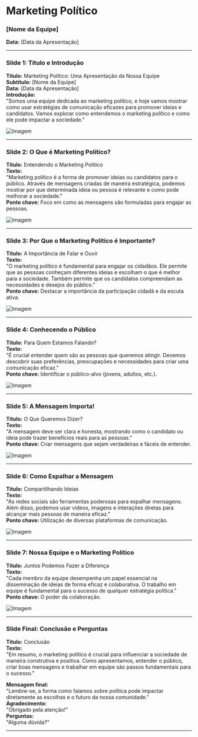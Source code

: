 # Marketing Político
### [Nome da Equipe]  
**Data:** [Data da Apresentação]  

---

### **Slide 1: Título e Introdução**
**Título:** Marketing Político: Uma Apresentação da Nossa Equipe  
**Subtítulo:** [Nome da Equipe]  
**Data:** [Data da Apresentação]  
**Introdução:**  
"Somos uma equipe dedicada ao marketing político, e hoje vamos mostrar como usar estratégias de comunicação eficazes para promover ideias e candidatos. Vamos explorar como entendemos o marketing político e como ele pode impactar a sociedade."  

![Imagem](URL_da_imagem)

---

### **Slide 2: O Que é Marketing Político?**
**Título:** Entendendo o Marketing Político  
**Texto:**  
"Marketing político é a forma de promover ideias ou candidatos para o público. Através de mensagens criadas de maneira estratégica, podemos mostrar por que determinada ideia ou pessoa é relevante e como pode melhorar a sociedade."  
**Ponto chave:** Foco em como as mensagens são formuladas para engajar as pessoas.  

![Imagem](URL_da_imagem)

---

### **Slide 3: Por Que o Marketing Político é Importante?**
**Título:** A Importância de Falar e Ouvir  
**Texto:**  
"O marketing político é fundamental para engajar os cidadãos. Ele permite que as pessoas conheçam diferentes ideias e escolham o que é melhor para a sociedade. Também permite que os candidatos compreendam as necessidades e desejos do público."  
**Ponto chave:** Destacar a importância da participação cidadã e da escuta ativa.  

![Imagem](URL_da_imagem)

---

### **Slide 4: Conhecendo o Público**
**Título:** Para Quem Estamos Falando?  
**Texto:**  
"É crucial entender quem são as pessoas que queremos atingir. Devemos descobrir suas preferências, preocupações e necessidades para criar uma comunicação eficaz."  
**Ponto chave:** Identificar o público-alvo (jovens, adultos, etc.).  

![Imagem](URL_da_imagem)

---

### **Slide 5: A Mensagem Importa!**
**Título:** O Que Queremos Dizer?  
**Texto:**  
"A mensagem deve ser clara e honesta, mostrando como o candidato ou ideia pode trazer benefícios reais para as pessoas."  
**Ponto chave:** Criar mensagens que sejam verdadeiras e fáceis de entender.  

![Imagem](URL_da_imagem)

---

### **Slide 6: Como Espalhar a Mensagem**
**Título:** Compartilhando Ideias  
**Texto:**  
"As redes sociais são ferramentas poderosas para espalhar mensagens. Além disso, podemos usar vídeos, imagens e interações diretas para alcançar mais pessoas de maneira eficaz."  
**Ponto chave:** Utilização de diversas plataformas de comunicação.  

![Imagem](URL_da_imagem)

---

### **Slide 7: Nossa Equipe e o Marketing Político**
**Título:** Juntos Podemos Fazer a Diferença  
**Texto:**  
"Cada membro da equipe desempenha um papel essencial na disseminação de ideias de forma eficaz e colaborativa. O trabalho em equipe é fundamental para o sucesso de qualquer estratégia política."  
**Ponto chave:** O poder da colaboração.  

![Imagem](URL_da_imagem)

---

### **Slide Final: Conclusão e Perguntas**
**Título:** Conclusão  
**Texto:**  
"Em resumo, o marketing político é crucial para influenciar a sociedade de maneira construtiva e positiva. Como apresentamos, entender o público, criar boas mensagens e trabalhar em equipe são passos fundamentais para o sucesso."  

**Mensagem final:**  
"Lembre-se, a forma como falamos sobre política pode impactar diretamente as escolhas e o futuro da nossa comunidade."  
**Agradecimento:**  
"Obrigado pela atenção!"  
**Perguntas:**  
"Alguma dúvida?"

---
